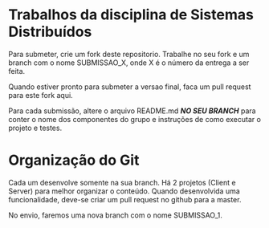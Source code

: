 # Trabalhos da disciplina de Sistemas Distribuídos

Para submeter, crie um fork deste repositorio. Trabalhe no seu fork e um branch com o nome SUBMISSAO_X, onde X é o número da entrega a ser feita. 

Quando estiver pronto para submeter a versao final, faca um pull request para este fork aqui.

Para cada submissão, altere o arquivo README.md ***NO SEU BRANCH*** para conter o nome dos componentes do grupo e instruções de como executar o projeto e testes.

# Organização do Git

Cada um desenvolve somente na sua branch. Há 2 projetos (Client e Server) para melhor organizar o conteúdo. Quando desenvolvida uma funcionalidade, deve-se criar um pull request no github para a master. 

No envio, faremos uma nova branch com o nome SUBMISSAO_1.
